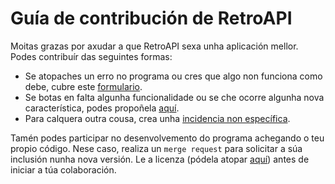 # Guía de contribución de RetroAPI

Moitas grazas por axudar a que RetroAPI sexa unha aplicación mellor. Podes contribuír das seguintes formas:

- Se atopaches un erro no programa ou cres que algo non funciona como debe, cubre este [formulario](https://gitlab.iessanclemente.net/damo/a18juancg/issues/new?issuable_template=bug&issue%5Btitle%5D=Bug).
- Se botas en falta algunha funcionalidade ou se che ocorre algunha nova característica, podes propoñela [aquí](https://gitlab.iessanclemente.net/damo/a18juancg/issues/new?issuable_template=new_feature&issue%5Btitle%5D=Nueva%20caracteristica).
- Para calquera outra cousa, crea unha [incidencia non específica](https://gitlab.iessanclemente.net/damo/a18juancg/issues/new?issuable_template=non-specific&issue%5Btitle%5D=Incidencia).

Tamén podes participar no desenvolvemento do programa achegando o teu propio código. Nese caso, realiza un `merge request` para solicitar a súa inclusión nunha nova versión. Le a licenza (pódela atopar [aquí](LICENSE)) antes de iniciar a túa colaboración.


